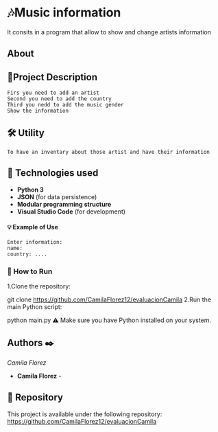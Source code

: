 # 🎶Music information

It consits in a program that allow to show and change artists information

## About 

## 📄Project Description

```
Firs you need to add an artist
Second you need to add the country
Third you nedd to add the music gender
Show the information
```

## 🛠️ Utility
```
To have an inventary about those artist and have their information 
```
## 🧰 Technologies used

- **Python 3**  
- **JSON** (for data persistence)  
- **Modular programming structure**  
- **Visual Studio Code** (for development) 

#### 💡 Example of Use
```
Enter information:
name:
country: ....
```
### 🚀 How to Run
1.Clone the repository:

git clone https://github.com/CamilaFlorez12/evaluacionCamila
2.Run the main Python script:

python main.py
⚠️ Make sure you have Python installed on your system.




## Authors ✒️

_Camila Florez_

* **Camila Florez** -

## 🔗 Repository
This project is available under the following repository:
https://github.com/CamilaFlorez12/evaluacionCamila

